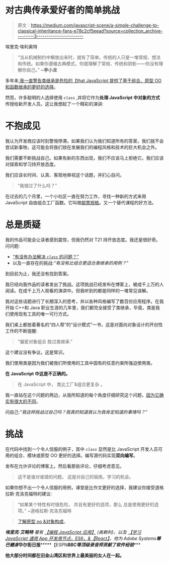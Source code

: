 # 对古典传承爱好者的简单挑战

> 原文：<https://medium.com/javascript-scene/a-simple-challenge-to-classical-inheritance-fans-e78c2cf5eead?source=collection_archive---------3----------------------->

埃里克·埃利奥特

> “当从机械制约中解放出来时，就有了简单。传统的人只是一堆常规、想法和传统。如果你遵循古典模式，你就理解了常规、传统和阴影——你没有理解你自己。”
> **~李小龙**

多年来[,我一直警告](/javascript-scene/the-two-pillars-of-javascript-ee6f3281e7f3)[类继承是危险的【that JavaScript 提供了](/javascript-scene/10-interview-questions-every-javascript-developer-should-know-6fa6bdf5ad95)[基于组合、原型 OO 和函数继承的更好的选择](/@_ericelliott/catalog-of-great-class-alternatives-9c831c2dc452)。

然而，许多聪明的人选择使用 *`class`* ,并将它作为**处理 JavaScript 中对象的方式**传授给新开发人员。这让我想起了一个精彩的演讲:

# 不抱成见

我认为开发商应该时刻警惕停滞。如果我们认为我们知道所有的答案，我们就不会尝试新事物，这可能会将我们锁在发展我们的编程风格和技术的巨大机会之外。

我们需要不断挑战自己。如果有新的东西出现，我们不应该马上拒绝它。我们应该对探索和学习持开放态度。

我们应该长时间、认真、客观地审视这个话题，并扪心自问。

> “我错过了什么吗？”

在过去的几个月里，一个小社区一直在努力工作，寻找一种新的方式来用 JavaScript 自由组合工厂函数。它叫做[邮票规格](/javascript-scene/introducing-the-stamp-specification-77f8911c2fee)。又一个替代课程的好方法。

# **总是质疑**

我的作品可能会让读者感到震惊，但我仍然对 T21 持开放态度。我还是很好奇。问问题:

*   [“有没有办法解决 *`class`* 的问题？”](/javascript-scene/how-to-fix-the-es6-class-keyword-2d42bb3f4caf)
*   以及一直存在的挑战:*“有没有比组合更适合类继承的用例？”*

到目前为止，我还没有找到答案。

我已经向我作品的读者发出了挑战。这项挑战已经发布在博客上，被成千上万的人阅读。在成千上万人观看的演讲中。但我听到的都是同样的一堆常见误解。

我对这些话题进行了长期深入的思考，并以各种风格编写了数百份应用程序。在我开始 C++和 Java 职业生涯的几年里，我们都完全接受了类继承，毕竟，类是我们使用现有工具的唯一可行方式。

我们桌上都放着著名的“四人帮”的“设计模式”一书，这是对面向对象设计的开创性工作的不断提醒:

> "偏爱对象组合
> 胜过类继承."

这个建议没有争议。这是常识。

我们使用类是因为我们被我们所使用的工具中固有的任意约束所强迫使用类。

**在 JavaScript 中这是不正确的。**

> 在 JavaScript 中，
> 类比工厂&组合更复杂
> 。

我一直站在这个问题的两边，从我所知道的每个角度仔细研究这个问题，[因为它确实有很大的不同](/javascript-scene/how-to-build-a-high-velocity-development-team-4b2360d34021)。

问自己:*“我这样挑战过自己吗？我真的知道我认为我肯定知道的事情吗？”*

# 挑战

在代码中找到一个令人信服的例子，其中 *`class`* 显然是比 JavaScript 开发人员可用的组合、模块或原型 OO 更好的选择。编写源代码实现**双向编写**。

发布在允许评论的博客上。然后看那些评论，仔细考虑意见。

> 这不是谁对谁错的问题。
> 这是对自己的锻炼。学习的机会。

如果你想不出一个令人信服的用例，课堂是比作文更好的选择，我建议你接受道格拉斯·克洛克福特的建议:

> “如果某个特性有时很危险，
> 并且有更好的选项，那么
> 总是使用更好的选项。”
> ~道格拉斯·克洛克福特

> [了解原型 oo
> &对象构成](https://ericelliottjs.com/product/lifetime-access-pass/)。

***埃里克·艾略特*** *著有* [*【编程 JavaScript 应用】*](http://pjabook.com) *(奥赖利)，以及* [*【学习 JavaScript 通用 App 开发用节点，ES6，&【React】*](https://leanpub.com/learn-javascript-react-nodejs-es6/)*。他为 Adobe Systems******尊巴健身*******华尔街日报*******【ESPN*******BBC****等顶级录音师贡献了软件经验******

**他大部分时间都在旧金山湾区和世界上最美丽的女人在一起。**
